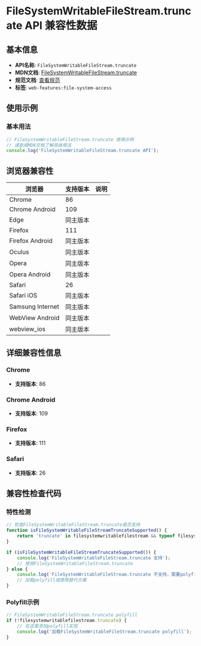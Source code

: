 # FileSystemWritableFileStream.truncate API 兼容性数据

## 基本信息

- **API名称**: `FileSystemWritableFileStream.truncate`
- **MDN文档**: [FileSystemWritableFileStream.truncate](https://developer.mozilla.org/docs/Web/API/FileSystemWritableFileStream/truncate)
- **规范文档**: [查看规范](https://fs.spec.whatwg.org/#api-filesystemwritablefilestream-truncate)
- **标签**: `web-features:file-system-access`

## 使用示例

### 基本用法

```javascript
// FileSystemWritableFileStream.truncate 使用示例
// 请查阅MDN文档了解具体用法
console.log('FileSystemWritableFileStream.truncate API');
```

## 浏览器兼容性

| 浏览器 | 支持版本 | 说明 |
|--------|----------|------|
| Chrome | 86 |  |
| Chrome Android | 109 |  |
| Edge | 同主版本 |  |
| Firefox | 111 |  |
| Firefox Android | 同主版本 |  |
| Oculus | 同主版本 |  |
| Opera | 同主版本 |  |
| Opera Android | 同主版本 |  |
| Safari | 26 |  |
| Safari iOS | 同主版本 |  |
| Samsung Internet | 同主版本 |  |
| WebView Android | 同主版本 |  |
| webview_ios | 同主版本 |  |

## 详细兼容性信息

### Chrome

- **支持版本**: 86

### Chrome Android

- **支持版本**: 109

### Firefox

- **支持版本**: 111

### Safari

- **支持版本**: 26

## 兼容性检查代码

### 特性检测

```javascript
// 检查FileSystemWritableFileStream.truncate是否支持
function isFileSystemWritableFileStreamTruncateSupported() {
    return 'truncate' in filesystemwritablefilestream && typeof filesystemwritablefilestream.truncate === 'function';
}

if (isFileSystemWritableFileStreamTruncateSupported()) {
    console.log('FileSystemWritableFileStream.truncate 支持');
    // 使用FileSystemWritableFileStream.truncate
} else {
    console.log('FileSystemWritableFileStream.truncate 不支持，需要polyfill');
    // 加载polyfill或使用替代方案
}
```

### Polyfill示例

```javascript
// FileSystemWritableFileStream.truncate polyfill
if (!filesystemwritablefilestream.truncate) {
    // 在这里添加polyfill实现
    console.log('加载FileSystemWritableFileStream.truncate polyfill');
}
```

